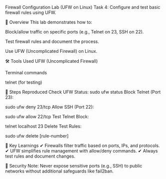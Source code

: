 Firewall Configuration Lab (UFW on Linux)
Task 4: Configure and test basic firewall rules using UFW.

📌 Overview
This lab demonstrates how to:

Block/allow traffic on specific ports (e.g., Telnet on 23, SSH on 22).

Test firewall rules and document the process.

Use UFW (Uncomplicated Firewall) on Linux.

🛠️ Tools Used
UFW (Uncomplicated Firewall)

Terminal commands

telnet (for testing)

🔧 Steps Reproduced
Check UFW Status:
sudo ufw status
Block Telnet (Port 23):

sudo ufw deny 23/tcp
Allow SSH (Port 22):

sudo ufw allow 22/tcp
Test Telnet Block:

telnet localhost 23
Delete Test Rules:

sudo ufw delete [rule-number]

📝 Key Learnings
✔ Firewalls filter traffic based on ports, IPs, and protocols.
✔ UFW simplifies rule management with allow/deny commands.
✔ Always test rules and document changes.

🔐 Security Note: Never expose sensitive ports (e.g., SSH) to public networks without additional safeguards like fail2ban.

